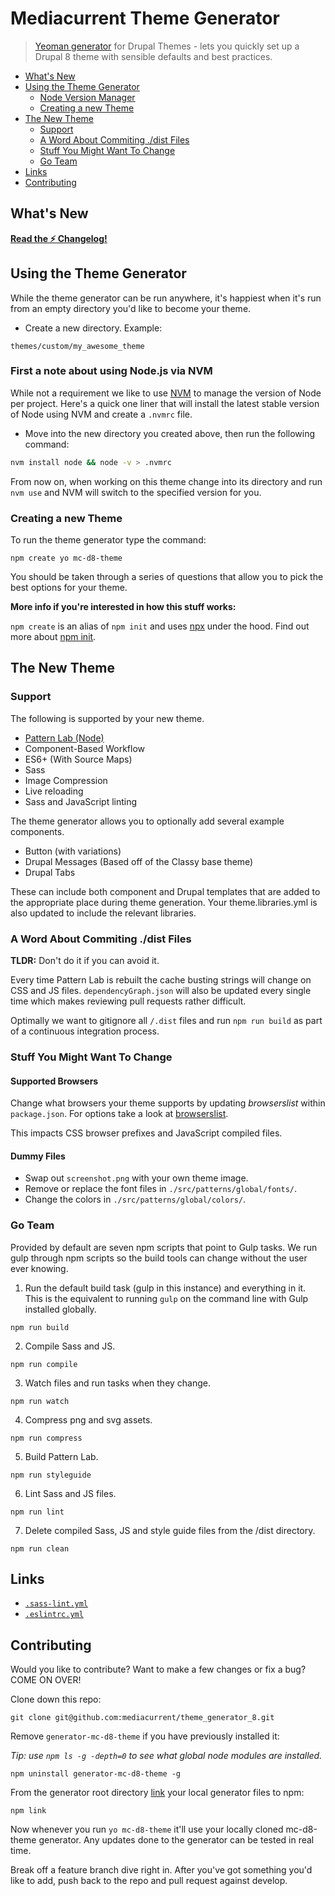 # Mediacurrent Theme Generator

> [Yeoman generator](http://yeoman.io/) for Drupal Themes - lets you quickly set up a Drupal 8 theme with sensible defaults and best practices.

- [What's New](#whats-new)
- [Using the Theme Generator](#using-the-theme-generator)
  - [Node Version Manager](#first-a-note-about-using-nodejs-via-nvm)
  - [Creating a new Theme](#creating-a-new-theme)
- [The New Theme](#the-new-theme)
  - [Support](#support)
  - [A Word About Commiting ./dist Files](#a-word-about-commiting-dist-files)
  - [Stuff You Might Want To Change](#stuff-you-might-want-to-change)
  - [Go Team](#go-team)
- [Links](#links)
- [Contributing](#contributing)

## What's New

**[Read the ⚡️ Changelog!](CHANGELOG.md)**

## Using the Theme Generator

While the theme generator can be run anywhere, it's happiest when it's run from an empty directory you'd like to become your theme.

* Create a new directory.  Example:
```
themes/custom/my_awesome_theme
```

### First a note about using Node.js via NVM

While not a requirement we like to use [NVM](https://github.com/creationix/nvm) to manage the version of Node per project. Here's a quick one liner that will install the latest stable version of Node using NVM and create a `.nvmrc` file.

* Move into the new directory you created above, then run the following command:

```bash
nvm install node && node -v > .nvmrc
```

From now on, when working on this theme change into its directory and run `nvm use` and NVM will switch to the specified version for you.

### Creating a new Theme

To run the theme generator type the command:
```
npm create yo mc-d8-theme
```

You should be taken through a series of questions that allow you to pick the best options for your theme.

**More info if you're interested in how this stuff works:**

`npm create` is an alias of `npm init` and uses [npx](https://medium.com/@maybekatz/introducing-npx-an-npm-package-runner-55f7d4bd282b) under the hood. Find out more about [npm init](https://docs.npmjs.com/cli/init.html).

## The New Theme

### Support

The following is supported by your new theme.

* [Pattern Lab (Node)](https://github.com/pattern-lab/patternlab-node/)
* Component-Based Workflow
* ES6+ (With Source Maps)
* Sass
* Image Compression
* Live reloading
* Sass and JavaScript linting

The theme generator allows you to optionally add several example components.

* Button (with variations)
* Drupal Messages (Based off of the Classy base theme)
* Drupal Tabs

These can include both component and Drupal templates that are added to the appropriate place during theme generation. Your theme.libraries.yml is also updated to include the relevant libraries.

### A Word About Commiting ./dist Files

**TLDR:** Don't do it if you can avoid it.

Every time Pattern Lab is rebuilt the cache busting strings will change on CSS and JS files. `dependencyGraph.json` will also be updated every single time which makes reviewing pull requests rather difficult.

Optimally we want to gitignore all `/.dist` files and run `npm run build` as part of a continuous integration process.

### Stuff You Might Want To Change

#### Supported Browsers

Change what browsers your theme supports by updating *browserslist* within `package.json`. For options take a look at [browserslist](https://github.com/browserslist/browserslist).

This impacts CSS browser prefixes and JavaScript compiled files.

#### Dummy Files

* Swap out `screenshot.png` with your own theme image.
* Remove or replace the font files in `./src/patterns/global/fonts/`.
* Change the colors in `./src/patterns/global/colors/`.

### Go Team

Provided by default are seven npm scripts that point to Gulp tasks. We run gulp through npm scripts so the build tools can change without the user ever knowing.

1. Run the default build task (gulp in this instance) and everything in it.
  This is the equivalent to running `gulp` on the command line with Gulp installed globally.
  ```
  npm run build
  ```

2. Compile Sass and JS.
  ```
  npm run compile
  ```

3. Watch files and run tasks when they change.
  ```
  npm run watch
  ```

4. Compress png and svg assets.
  ```
  npm run compress
  ```

5. Build Pattern Lab.
  ```
  npm run styleguide
  ```

6. Lint Sass and JS files.
  ```
  npm run lint
  ```

7. Delete compiled Sass, JS and style guide files from the /dist directory.
  ```
  npm run clean
  ```

## Links
* [`.sass-lint.yml`](generators/app/templates/sass-lint.yml)
* [`.eslintrc.yml`](generators/app/templates/eslintrc.yml)

## Contributing
Would you like to contribute? Want to make a few changes or fix a bug? COME ON OVER!

Clone down this repo:
```
git clone git@github.com:mediacurrent/theme_generator_8.git
```

Remove `generator-mc-d8-theme` if you have previously installed it:

_Tip: use `npm ls -g -depth=0` to see what global node modules are installed._

```
npm uninstall generator-mc-d8-theme -g
```

From the generator root directory [link](https://docs.npmjs.com/cli/link) your local generator files to npm:

```
npm link
```

Now whenever you run `yo mc-d8-theme` it'll use your locally cloned mc-d8-theme generator. Any updates done to the generator can be tested in real time.

Break off a feature branch dive right in. After you've got something you'd like to add, push back to the repo and pull request against develop.

